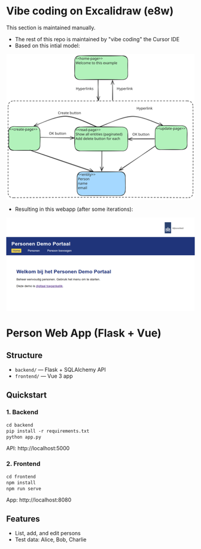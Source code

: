 <h1>Vibe coding on Excalidraw (e8w)</h1>

This section is maintained manually.

- The rest of this repo is maintained by "vibe coding" the Cursor IDE
- Based on this intial model:

![](./model.svg)

- Resulting in this webapp (after some iterations):

![](./webapp.png)

# Person Web App (Flask + Vue)

## Structure
- `backend/` — Flask + SQLAlchemy API
- `frontend/` — Vue 3 app

## Quickstart

### 1. Backend
```
cd backend
pip install -r requirements.txt
python app.py
```
API: http://localhost:5000

### 2. Frontend
```
cd frontend
npm install
npm run serve
```
App: http://localhost:8080

## Features
- List, add, and edit persons
- Test data: Alice, Bob, Charlie